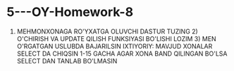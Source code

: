 # 5---OY-Homework-8
1) MEHMONXONAGA RO'YXATGA OLUVCHI DASTUR TUZING 2) O'CHIRISH VA UPDATE QILISH FUNKSIYASI BO'LISHI LOZIM 3) MEN O'RGATGAN USLUBDA BAJARILSIN IXTIYORIY: MAVJUD XONALAR SELECT DA CHIQSIN 1-15 GACHA AGAR XONA BAND QILINGAN BO'LSA SELECT DAN TANLAB BO'LMASIN
